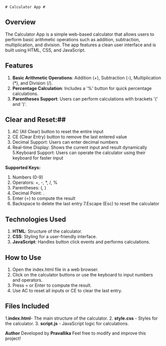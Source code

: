                                                                                   # Calculator App #

## Overview ##
The Calculator App is a simple web-based calculator that allows users to perform basic arithmetic operations such as addition, subtraction, multiplication, and division. The app features a clean user interface and is built using HTML, CSS, and JavaScript.

## Features ##
1. **Basic Arithmetic Operations**: Addition (+), Subtraction (-), Multiplication (*), and Division (/).
2. **Percentage Calculation**: Includes a '%' button for quick percentage calculations.
3. **Parentheses Support**: Users can perform calculations with brackets '(' and ')'.

## Clear and Reset:##
1. AC (All Clear) button to reset the entire input
2. CE (Clear Entry) button to remove the last entered value
3. Decimal Support: Users can enter decimal numbers
4. Real-time Display: Shows the current input and result dynamically
5.Keyboard Support: Users can operate the calculator using their keyboard for faster input

**Supported Keys:**
1. Numbers (0-9)
2. Operators: +, -, *, /, %
3. Parentheses: (, )
4. Decimal Point: .
5. Enter (=) to compute the result
6. Backspace to delete the last entry
7.Escape (Esc) to reset the calculator

## Technologies Used ##
1. **HTML**: Structure of the calculator.
2. **CSS**: Styling for a user-friendly interface.
3. **JavaScript**: Handles button click events and performs calculations.

## How to Use ##
1. Open the index.html file in a web browser.
2. Click on the calculator buttons or use the keyboard to input numbers and operators.
3. Press = or Enter to compute the result.
4. Use AC to reset all inputs or CE to clear the last entry.

## Files Included ##
1.**index.html**- The main structure of the calculator.
2. **style.css** - Styles for the calculator.
3. **script.js** - JavaScript logic for calculations.

 
**Author**
Developed by **Pravallika**
Feel free to modify and improve this project!

